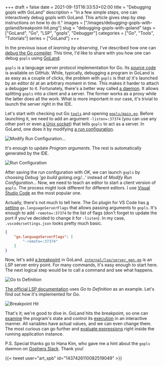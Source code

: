 +++ 
draft = false
date = 2021-09-13T16:33:53+02:00
title = "Debugging gopls with GoLand"
description = "In a few simple steps, one can interactively debug gopls with GoLand. This article gives step by step instructions on how to do it."
images = ["/images/debugging-gopls-with-goland/breakpoint-hit.png"]
slug = "debugging-gopls-with-goland"
tags = ["GoLand", "Go", "LSP", "gopls", "Debugger"]
categories = ["Go", "Tools", "Tutorials"]
series = ["GoLand"]
+++

In the previous issue of _learning by observing_, I've described how one can [debug the Go compiler](/posts/debugging-go-compiler-with-goland/). This time, I'd like to share with you how one can debug `gopls` using [GoLand](https://www.jetbrains.com/go/).

`gopls` is a language server protocol implementation for Go. Its [source code](https://github.com/golang/tools/tree/master/gopls) is available on GitHub. While, typically, debugging a program in GoLand is as easy as a couple of clicks, the problem with `gopls` is that _a)_ it's launched by an editor _b)_ at an arbitrary moment in time. This makes it harder to attach a debugger to it. Fortunately, there's a better way called [a daemon](https://github.com/golang/tools/blob/master/gopls/doc/daemon.md). It allows splitting `gopls` into a client and a server. The former works as a proxy while the latter does all the work. What is more important in our case, it's trivial to launch the server right in the IDE.

Let's start with checking out Go [`tools`](https://github.com/golang/tools) and opening [`gopls/main.go`](https://github.com/golang/tools/blob/master/gopls/main.go). Before launching it, we need to add an argument `-listen=:37374` (you can use any other port or even [a Unix socket](https://github.com/golang/tools/blob/master/gopls/doc/daemon.md#managing-the-daemon-manually)) that tells `gopls` to act as a server. In GoLand, one does it by modifying [a run configuration](https://www.jetbrains.com/help/go/run-debug-configuration.html).

![Modify Run Configuration...](/images/debugging-gopls-with-goland/modify-run-configuration.png)

It's enough to update _Program arguments_. The rest is automatically generated by the IDE.

![Run Configuration](/images/debugging-gopls-with-goland/run-configuration.png)

After saving the run configuration with _OK_, we can launch `gopls` by choosing _Debug 'go build golang.org/...'_ instead of _Modify Run Configuration..._ Now, we need to teach an editor to start a client version of `gopls`. The process might look different for different editors. I use [Visual Studio Code](https://code.visualstudio.com/) as the most popular one.

Actually, there's not much to tell here. The Go plugin for VS Code has [a setting](https://github.com/golang/vscode-go/blob/master/docs/settings.md#golanguageserverflags) `go.languageServerFlags` that allows passing arguments to `gopls`. It's enough to add `-remote=:37374` to the list of flags (don't forget to update the port if you've decided to change it for `-listen`). In my case, `.vscode/settings.json` looks pretty much basic.

```json
{
    "go.languageServerFlags": [
        "-remote=:37374"
    ]
}
```

Now, let's add [a breakpoint](https://www.jetbrains.com/help/go/using-breakpoints.html) in GoLand. [`internal/lsp/server_gen.go`](https://github.com/golang/tools/blob/master/internal/lsp/server_gen.go) is an LSP server entry point. For many commands, it's easy enough to start here. The next logical step would be to call a command and see what happens.

![Go to Definition](/images/debugging-gopls-with-goland/go-to-definition.png)

[The official LSP documentation](https://docs.microsoft.com/en-us/visualstudio/extensibility/language-server-protocol) uses _Go to Definition_ as an example. Let's find out how it's implemented for Go.

![Breakpoint Hit](/images/debugging-gopls-with-goland/breakpoint-hit.png)

That's it; we're good to dive in. GoLand hits the breakpoint, so one can [examine](https://www.jetbrains.com/help/go/examining-suspended-program.html) the program's state and control its [execution](https://www.jetbrains.com/help/go/stepping-through-the-program.html) in an interactive manner. All variables have actual values, and we can even change them. The most curious can go further and [evaluate expressions](https://www.jetbrains.com/help/go/examining-suspended-program.html#evaluating-expressions) right inside the running application instance.

P.S. Special thanks go to Hana Kim, who gave me a hint about the `gopls` daemon on [Gophers Slack](https://gophers.slack.com/archives/C2B4L99RS/p1630933343069000). Thank you!

{{< tweet user="art_spb" id="1437426110082519049" >}}